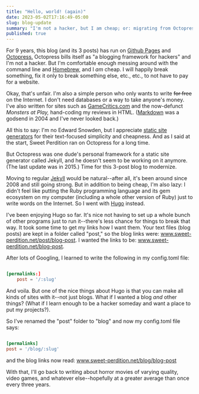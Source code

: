 ```yaml
---
title: "Hello, world! (again)"
date: 2023-05-02T17:16:49-05:00
slug: blog-update
summary: "I'm not a hacker, but I am cheap; or: migrating from Octopress to Hugo"
published: true
---
```


For 9 years, this blog (and its 3 posts) has run on [Github Pages](https://pages.github.com/) and [Octopress.](http://octopress.org/ "Octopress: A blogging framework for hackers") Octopress bills itself as "a blogging framework for hackers" and I'm not a hacker. But I'm comfortable enough messing around with the command line and [Homebrew,](https://brew.sh/ 'Homebrew: The Missing Package Manager for MacOs') and I *am* cheap. I will happily break something, fix it only to break something else, etc., etc., to not have to pay for a website.

Okay, that's unfair. I'm also a simple person who only wants to write ~~for free~~ on the Internet. I don't need databases or a way to take anyone's money. I've also written for sites such as [GameCritics.com](https://gamecritics.com/tera-kirk/ 'Tera Kirk at GameCritics.com') and the now-defunct *Monsters at Play,* hand-coding my reviews in HTML. ([Markdown](https://daringfireball.net/projects/markdown/ 'Daring Fireball: Markdown') was a godsend in 2004 and I've never looked back.)

All this to say: I'm no Edward Snowden, but I appreciate [static site generators](https://en.wikipedia.org/wiki/Static_site_generator 'Wikipedia: Static site generator') for their text-focused simplicity and cheapness. And as I said at the start, Sweet Perdition ran on Octopress for a long time.

But Octopress was one dude's personal framework for a static site generator called Jekyll, and he doesn't seem to be working on it anymore. (The last update was in 2015.) Time for this 3-post blog to modernize.

Moving to regular [Jekyll](https://jekyllrb.com/) would be natural--after all, it's been around since 2008 and still going strong. But in addition to being cheap, I'm also lazy: I didn't feel like putting the Ruby programming language and its gem ecosystem on my computer (including a whole other version of Ruby) just to write words on the Internet. So I went with [Hugo](https://gohugo.io/) instead.

I've been enjoying Hugo so far. It's nice not having to set up a whole bunch of other programs just to run it--there's less chance for things to break that way. It took some time to get my links how I want them. Your text files (blog posts) are kept in a folder called "post," so the blog links were: www.sweet-perdition.net/post/blog-post. I wanted the links to be: www.sweet-perdition.net/blog-post. 

After lots of Googling, I learned to write the following in my config.toml file:

```toml

[permalinks:]
	post = '/:slug'
```

And voila. But one of the nice things about Hugo is that you can make all kinds of sites with it--not just blogs. What if I wanted a blog *and* other things? (What if I learn enough to be a hacker someday and want a place to put my projects?). 

So I've renamed the "post" folder to "blog" and now my config.toml file says:

```toml

[permalinks]
post = '/blog/:slug'
```
and the blog links now read: www.sweet-perdition.net/blog/blog-post

With that, I'll go back to writing about horror movies of varying quality, video games, and whatever else--hopefully at a greater average than once every three years.
